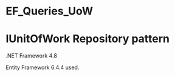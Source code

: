 # EF_Queries_UoW

# IUnitOfWork Repository pattern

.NET Framework 4.8

Entity Framework 6.4.4 used.
